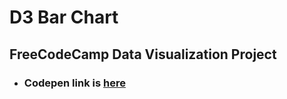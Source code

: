 # D3 Bar Chart

## FreeCodeCamp Data Visualization Project

- ### Codepen link is [here](https://codepen.io/realstankle/full/wvxRWdX)
